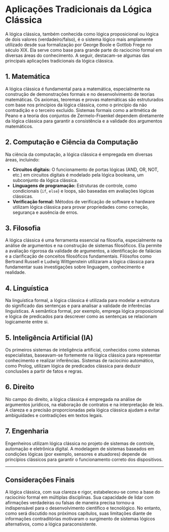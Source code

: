
# Aplicações Tradicionais da Lógica Clássica

A lógica clássica, também conhecida como lógica proposicional ou lógica de dois valores (verdadeiro/falso), é o sistema lógico mais amplamente utilizado desde sua formalização por George Boole e Gottlob Frege no século XIX. Ela serve como base para grande parte do raciocínio formal em diversas áreas do conhecimento. A seguir, destacam-se algumas das principais aplicações tradicionais da lógica clássica.

## 1. Matemática

A lógica clássica é fundamental para a matemática, especialmente na construção de demonstrações formais e no desenvolvimento de teorias matemáticas. Os axiomas, teoremas e provas matemáticas são estruturados com base nos princípios da lógica clássica, como o princípio da não contradição e o terceiro excluído. Sistemas formais como a aritmética de Peano e a teoria dos conjuntos de Zermelo-Fraenkel dependem diretamente da lógica clássica para garantir a consistência e a validade dos argumentos matemáticos.

## 2. Computação e Ciência da Computação

Na ciência da computação, a lógica clássica é empregada em diversas áreas, incluindo:

- **Circuitos digitais:** O funcionamento de portas lógicas (AND, OR, NOT, etc.) em circuitos digitais é modelado pela lógica booleana, um subconjunto da lógica clássica.
- **Linguagens de programação:** Estruturas de controle, como condicionais (`if`, `else`) e loops, são baseadas em avaliações lógicas clássicas.
- **Verificação formal:** Métodos de verificação de software e hardware utilizam lógica clássica para provar propriedades como correção, segurança e ausência de erros.

## 3. Filosofia

A lógica clássica é uma ferramenta essencial na filosofia, especialmente na análise de argumentos e na construção de sistemas filosóficos. Ela permite a avaliação rigorosa da validade de argumentos, a identificação de falácias e a clarificação de conceitos filosóficos fundamentais. Filósofos como Bertrand Russell e Ludwig Wittgenstein utilizaram a lógica clássica para fundamentar suas investigações sobre linguagem, conhecimento e realidade.

## 4. Linguística

Na linguística formal, a lógica clássica é utilizada para modelar a estrutura do significado das sentenças e para analisar a validade de inferências linguísticas. A semântica formal, por exemplo, emprega lógica proposicional e lógica de predicados para descrever como as sentenças se relacionam logicamente entre si.

## 5. Inteligência Artificial (IA)

Os primeiros sistemas de inteligência artificial, conhecidos como sistemas especialistas, baseavam-se fortemente na lógica clássica para representar conhecimento e realizar inferências. Sistemas de raciocínio automático, como Prolog, utilizam lógica de predicados clássica para deduzir conclusões a partir de fatos e regras.

## 6. Direito

No campo do direito, a lógica clássica é empregada na análise de argumentos jurídicos, na elaboração de contratos e na interpretação de leis. A clareza e a precisão proporcionadas pela lógica clássica ajudam a evitar ambiguidades e contradições em textos legais.

## 7. Engenharia

Engenheiros utilizam lógica clássica no projeto de sistemas de controle, automação e eletrônica digital. A modelagem de sistemas baseados em condições lógicas (por exemplo, sensores e atuadores) depende de princípios clássicos para garantir o funcionamento correto dos dispositivos.

---

## Considerações Finais

A lógica clássica, com sua clareza e rigor, estabeleceu-se como a base do raciocínio formal em múltiplas disciplinas. Sua capacidade de lidar com afirmações verdadeiras ou falsas de maneira precisa tornou-a indispensável para o desenvolvimento científico e tecnológico. No entanto, como será discutido nos próximos capítulos, suas limitações diante de informações contraditórias motivaram o surgimento de sistemas lógicos alternativos, como a lógica paraconsistente.
```
